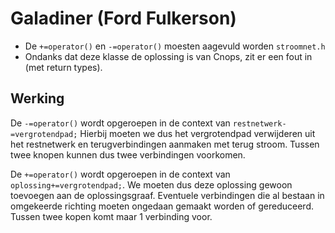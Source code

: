 # Galadiner (Ford Fulkerson)

 - De `+=operator()` en `-=operator()` moesten aagevuld worden `stroomnet.h`
 - Ondanks dat deze klasse de oplossing is van Cnops, zit er een fout in (met return types).

## Werking

De `-=operator()` wordt opgeroepen in de context van `restnetwerk-=vergrotendpad;`
Hierbij moeten we dus het vergrotendpad verwijderen uit het restnetwerk en terugverbindingen aanmaken met terug stroom. Tussen twee knopen kunnen dus twee verbindingen voorkomen.

De `+=operator()`  wordt opgeroepen in de context van `oplossing+=vergrotendpad;`. We moeten dus deze  oplossing gewoon toevoegen aan de oplossingsgraaf. Eventuele verbindingen die al bestaan in omgekeerde richting moeten ongedaan gemaakt worden of gereduceerd. Tussen twee kopen komt maar 1 verbinding voor.

